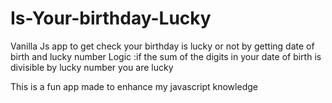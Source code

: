 # Is-Your-birthday-Lucky
Vanilla Js app  to get check your birthday is lucky or not by getting date of birth and lucky number 
Logic :if the sum of the digits in your date of birth is divisible by lucky number you are lucky

This is a fun app made to enhance my javascript knowledge
